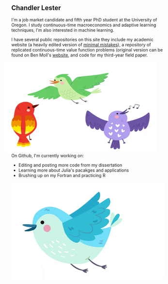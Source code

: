 ## Chandler Lester 

I'm a job market candidate and fifth year PhD student at the University of Oregon. I study continuous-time macroeconomics and adaptive learning techniques, I'm also interested in machine learning. 

I have several public repositories on this site they include my academic website (a heavily edited version of [minimal mistakes](https://mmistakes.github.io/minimal-mistakes/)), a repository of replicated continuous-time value function problems (original version can be found on Ben Moll's [website](https://benjaminmoll.com/codes/), and code for my third-year field paper. 

<img class="img-responsive" style="float: right;margin-right: 25px;" width="550" height="300" src="/birdsright.jpg">

On Github, I'm currently working on:
- Editing and posting more code from my dissertation
- Learning more about Julia's pacakges and applications 
- Brushing up on my Fortran and practicing R

<img class="img-responsive" style="float: left;margin-right: 25px;" src="/birdleft.jpg">